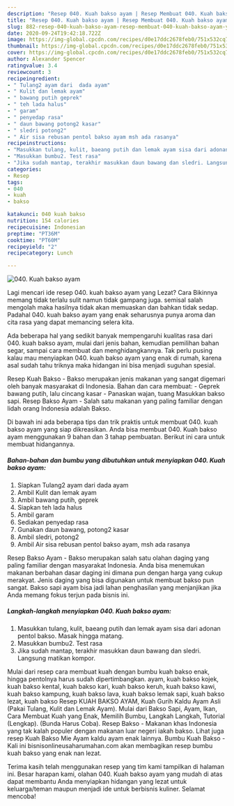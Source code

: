 ```yaml
---
description: "Resep 040. Kuah bakso ayam | Resep Membuat 040. Kuah bakso ayam Yang Bisa Manjain Lidah"
title: "Resep 040. Kuah bakso ayam | Resep Membuat 040. Kuah bakso ayam Yang Bisa Manjain Lidah"
slug: 882-resep-040-kuah-bakso-ayam-resep-membuat-040-kuah-bakso-ayam-yang-bisa-manjain-lidah
date: 2020-09-24T19:42:18.722Z
image: https://img-global.cpcdn.com/recipes/d0e17ddc2678feb0/751x532cq70/040-kuah-bakso-ayam-foto-resep-utama.jpg
thumbnail: https://img-global.cpcdn.com/recipes/d0e17ddc2678feb0/751x532cq70/040-kuah-bakso-ayam-foto-resep-utama.jpg
cover: https://img-global.cpcdn.com/recipes/d0e17ddc2678feb0/751x532cq70/040-kuah-bakso-ayam-foto-resep-utama.jpg
author: Alexander Spencer
ratingvalue: 3.4
reviewcount: 3
recipeingredient:
- " Tulang2 ayam dari  dada ayam"
- " Kulit dan lemak ayam"
- " bawang putih geprek"
- " teh lada halus"
- " garam"
- " penyedap rasa"
- " daun bawang potong2 kasar"
- " sledri potong2"
- " Air sisa rebusan pentol bakso ayam msh ada rasanya"
recipeinstructions:
- "Masukkan tulang, kulit, baeang putih dan lemak ayam sisa dari adonan pentol bakso. Masak hingga matang."
- "Masukkan bumbu2. Test rasa"
- "Jika sudah mantap, terakhir masukkan daun bawang dan sledri. Langsung matikan kompor."
categories:
- Resep
tags:
- 040
- kuah
- bakso

katakunci: 040 kuah bakso 
nutrition: 154 calories
recipecuisine: Indonesian
preptime: "PT36M"
cooktime: "PT60M"
recipeyield: "2"
recipecategory: Lunch

---
```



![040. Kuah bakso ayam](https://img-global.cpcdn.com/recipes/d0e17ddc2678feb0/751x532cq70/040-kuah-bakso-ayam-foto-resep-utama.jpg)

Lagi mencari ide resep 040. kuah bakso ayam yang Lezat? Cara Bikinnya memang tidak terlalu sulit namun tidak gampang juga. semisal salah mengolah maka hasilnya tidak akan memuaskan dan bahkan tidak sedap. Padahal 040. kuah bakso ayam yang enak seharusnya punya aroma dan cita rasa yang dapat memancing selera kita.

Ada beberapa hal yang sedikit banyak mempengaruhi kualitas rasa dari 040. kuah bakso ayam, mulai dari jenis bahan, kemudian pemilihan bahan segar, sampai cara membuat dan menghidangkannya. Tak perlu pusing kalau mau menyiapkan 040. kuah bakso ayam yang enak di rumah, karena asal sudah tahu triknya maka hidangan ini bisa menjadi suguhan spesial.

Resep Kuah Bakso - Bakso merupakan jenis makanan yang sangat digemari oleh banyak masyarakat di Indonesia. Bahan dan cara membuat: - Geprek bawang putih, lalu cincang kasar - Panaskan wajan, tuang Masukkan bakso sapi. Resep Bakso Ayam - Salah satu makanan yang paling familiar dengan lidah orang Indonesia adalah Bakso.


Di bawah ini ada beberapa tips dan trik praktis untuk membuat 040. kuah bakso ayam yang siap dikreasikan. Anda bisa membuat 040. Kuah bakso ayam menggunakan 9 bahan dan 3 tahap pembuatan. Berikut ini cara untuk membuat hidangannya.

<!--inarticleads1-->

##### Bahan-bahan dan bumbu yang dibutuhkan untuk menyiapkan 040. Kuah bakso ayam:

1. Siapkan  Tulang2 ayam dari  dada ayam
1. Ambil  Kulit dan lemak ayam
1. Ambil  bawang putih, geprek
1. Siapkan  teh lada halus
1. Ambil  garam
1. Sediakan  penyedap rasa
1. Gunakan  daun bawang, potong2 kasar
1. Ambil  sledri, potong2
1. Ambil  Air sisa rebusan pentol bakso ayam, msh ada rasanya


Resep Bakso Ayam - Bakso merupakan salah satu olahan daging yang paling familiar dengan masyarakat Indonesia. Anda bisa menemukan makanan berbahan dasar daging ini dimana pun dengan harga yang cukup merakyat. Jenis daging yang bisa digunakan untuk membuat bakso pun sangat. Bakso sapi ayam bisa jadi lahan penghasilan yang menjanjikan jika Anda memang fokus terjun pada bisnis ini. 

<!--inarticleads2-->

##### Langkah-langkah menyiapkan 040. Kuah bakso ayam:

1. Masukkan tulang, kulit, baeang putih dan lemak ayam sisa dari adonan pentol bakso. Masak hingga matang.
1. Masukkan bumbu2. Test rasa
1. Jika sudah mantap, terakhir masukkan daun bawang dan sledri. Langsung matikan kompor.


Mulai dari resep cara membuat kuah dengan bumbu kuah bakso enak, hingga pentolnya harus sudah dipertimbangkan. ayam, kuah bakso kojek, kuah bakso kental, kuah bakso kari, kuah bakso keruh, kuah bakso kawi, kuah bakso kampung, kuah bakso lava, kuah bakso lemak sapi, kuah bakso lezat, kuah bakso Resep KUAH BAKSO AYAM, Kuah Gurih Kaldu Ayam Asli (Pakai Tulang, Kulit dan Lemak Ayam). Mulai dari Bakso Sapi, Ayam, Ikan, Cara Membuat Kuah yang Enak, Memilih Bumbu, Langkah Langkah, Tutorial (Lengkap). (Bunda Harus Coba). Resep Bakso - Makanan khas Indonesia yang tak kalah populer dengan makanan luar negeri iakah bakso. Lihat juga resep Kuah Bakso Mie Ayam kaldu ayam enak lainnya. Bumbu Kuah Bakso - Kali ini bisnisonlineusaharumahan.com akan membagikan resep bumbu kuah bakso yang enak nan lezat. 

Terima kasih telah menggunakan resep yang tim kami tampilkan di halaman ini. Besar harapan kami, olahan 040. Kuah bakso ayam yang mudah di atas dapat membantu Anda menyiapkan hidangan yang lezat untuk keluarga/teman maupun menjadi ide untuk berbisnis kuliner. Selamat mencoba!
